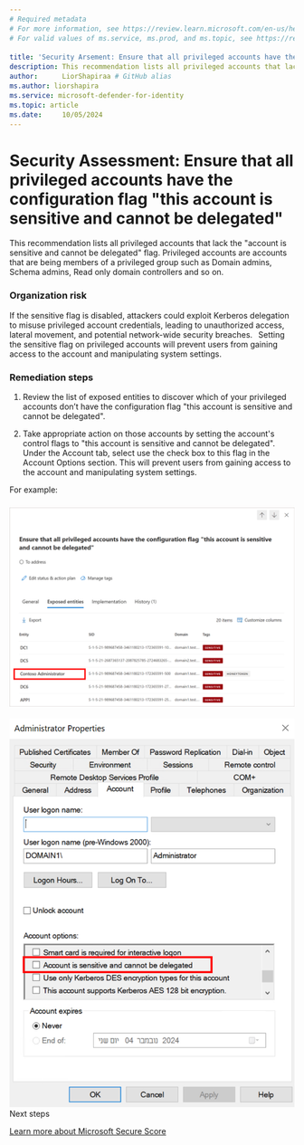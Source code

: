 ```yaml
---
# Required metadata
# For more information, see https://review.learn.microsoft.com/en-us/help/platform/learn-editor-add-metadata?branch=main
# For valid values of ms.service, ms.prod, and ms.topic, see https://review.learn.microsoft.com/en-us/help/platform/metadata-taxonomies?branch=main

title: 'Security Arsement: Ensure that all privileged accounts have the configuration flag "this account is sensitive and cannot be delegated"'
description: This recommendation lists all privileged accounts that lack the "account is sensitive and cannot be delegated" flag.
author:      LiorShapiraa # GitHub alias
ms.author: liorshapira
ms.service: microsoft-defender-for-identity
ms.topic: article
ms.date:     10/05/2024
---
```


# Security Assessment: Ensure that all privileged accounts have the configuration flag "this account is sensitive and cannot be delegated"

This recommendation lists all privileged accounts that lack the "account is sensitive and cannot be delegated" flag. Privileged accounts are accounts that are being members of a privileged group such as Domain admins, Schema admins, Read only domain controllers and so on. 

### Organization risk

If the sensitive flag is disabled, attackers could exploit Kerberos delegation to misuse privileged account credentials, leading to unauthorized access, lateral movement, and potential network-wide security breaches.   Setting the sensitive flag on privileged accounts will prevent users from gaining access to the account and manipulating system settings. 

### Remediation steps

1. Review the list of exposed entities to discover which of your privileged accounts don’t have the configuration flag "this account is sensitive and cannot be delegated". 

1. Take appropriate action on those accounts by setting the account's control flags to "this account is sensitive and cannot be delegated". Under the Account tab, select use the check box to this flag in the Account Options section. This will prevent users from gaining access to the account and manipulating system settings.  

For example:

### ![Posture report.](media/ensure-privileged-accounts-with-sensitive-flag/picture666.png)

![Admin in AD.](media/ensure-privileged-accounts-with-sensitive-flag/picture777.png)
Next steps

[Learn more about Microsoft Secure Score](/microsoft-365/security/defender/microsoft-secure-score)

